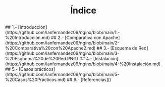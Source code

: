 <h1><p align=center> Índice </p></h1>
## 1.- [Introducción](https://github.com/Ianfernandez09/nginx/blob/main/1.-%20Introducción.md)
## 2.- [Comparativa con Apache](https://github.com/Ianfernandez09/nginx/blob/main/2-%20Comparativa%20con%20Apache2.md)
## 3.- [Esquema de Red](https://github.com/Ianfernandez09/nginx/blob/main/3-%20Esquema%20de%20Red.PNG)
## 4.- [Instalación](https://github.com/Ianfernandez09/nginx/blob/main/4-%20Instalación.md)
## 5.- [Casos prácticos](https://github.com/Ianfernandez09/nginx/blob/main/5-%20Casos%20Prácticos.md)
## 6.- [Referencias]()